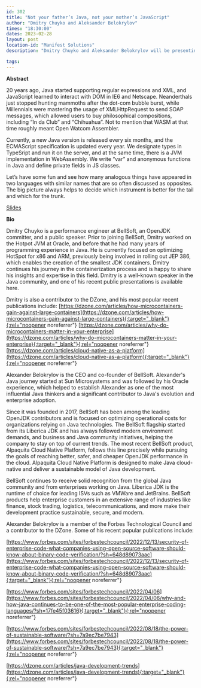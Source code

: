 ```yaml
---
id: 302
title: "Not your father’s Java, not your mother’s JavaScript"
author: "Dmitry Chuyko and Aleksander Belokrylov"
times: "18:30:00"
dates: 2023-02-28
layout: post
location-id: "Manifest Solutions"
description: "Dmitry Chuyko and Aleksander Belokrylov will be presenting Not your father’s Java, not your mother’s JavaScript"

tags: 
---
```


**Abstract**

20 years ago, Java started supporting regular expressions and XML, and JavaScript learned to interact with DOM in IE6 and Netscape. Neanderthals just stopped hunting mammoths after the dot-com bubble burst, while Millennials were mastering the usage of XMLHttpRequest to send SOAP messages, which allowed users to buy philosophical compositions, including “In da Club” and “Chihuahua”. Not to mention that WASM at that time roughly meant Open Watcom Assembler.

Currently, a new Java version is released every six months, and the ECMAScript specification is updated every year. We designate types in TypeSript and run it on the server, and at the same time, there is a JVM implementation in WebAssembly. We write “var” and anonymous functions in Java and define private fields in JS classes.

Let’s have some fun and see how many analogous things have appeared in two languages with similar names that are so often discussed as opposites. The big picture always helps to decide which instrument is better for the tail and which for the trunk.

[Slides](https://cmj-presentations.s3.amazonaws.com/cojug/Java_JS_en_Jugs.pdf)

**Bio**

Dmitry Chuyko is a performance engineer at BellSoft, an OpenJDK committer, and a public speaker. Prior to joining BellSoft, Dmitry worked on the Hotpot JVM at Oracle, and before that he had many years of programming experience in Java. He is currently focused on optimizing HotSpot for x86 and ARM, previously being involved in rolling out JEP 386, which enables the creation of the smallest JDK containers. Dmitry continues his journey in the containerization process and is happy to share his insights and expertise in this field. Dmitry is a well-known speaker in the Java community, and one of his recent public presentations is available here.

Dmitry is also a contributor to the DZone, and his most popular recent publications include:
[https://dzone.com/articles/how-microcontainers-gain-against-large-containers](https://dzone.com/articles/how-microcontainers-gain-against-large-containers){:target="_blank"}{:rel="noopener noreferrer"}
[https://dzone.com/articles/why-do-microcontainers-matter-in-your-enterprise](https://dzone.com/articles/why-do-microcontainers-matter-in-your-enterprise){:target="_blank"}{:rel="noopener noreferrer"}
[https://dzone.com/articles/cloud-native-as-a-platform](https://dzone.com/articles/cloud-native-as-a-platform){:target="_blank"}{:rel="noopener noreferrer"}

Alexander Belokrylov is the CEO and co-founder of BellSoft. Alexander's Java journey started at Sun Microsystems and was followed by his Oracle experience, which helped to establish Alexander as one of the most influential Java thinkers and a significant contributor to Java's evolution and enterprise adoption.

Since it was founded in 2017, BellSoft has been among the leading OpenJDK contributors and is focused on optimizing operational costs for organizations relying on Java technologies. The BellSoft flagship started from its Liberica JDK and has always followed modern environment demands, and business and Java community initiatives, helping the company to stay on top of current trends. The most recent BellSoft product, Alpaquita Cloud Native Platform, follows this line precisely while pursuing the goals of reaching better, safer, and cheaper OpenJDK performance in the cloud. Alpaquita Cloud Native Platform is designed to make Java cloud-native and deliver a sustainable model of Java development.

BellSoft continues to receive solid recognition from the global Java community and from enterprises working on Java. Liberica JDK is the runtime of choice for leading ISVs such as VMWare and JetBrains. BellSoft products help enterprise customers in an extensive range of industries like finance, stock trading, logistics, telecommunications, and more make their development practice sustainable, secure, and modern.

Alexander Belokrylov is a member of the Forbes Technological Council and a contributor to the DZone. Some of his recent popular publications include:

[https://www.forbes.com/sites/forbestechcouncil/2022/12/13/security-of-enterprise-code-what-companies-using-open-source-software-should-know-about-binary-code-verification/?sh=648d89073aac](https://www.forbes.com/sites/forbestechcouncil/2022/12/13/security-of-enterprise-code-what-companies-using-open-source-software-should-know-about-binary-code-verification/?sh=648d89073aac){:target="_blank"}{:rel="noopener noreferrer"}

[https://www.forbes.com/sites/forbestechcouncil/2022/04/06](https://www.forbes.com/sites/forbestechcouncil/2022/04/06/why-and-how-java-continues-to-be-one-of-the-most-popular-enterprise-coding-languages/?sh=17fe45f03616){:target="_blank"}{:rel="noopener noreferrer"}

[https://www.forbes.com/sites/forbestechcouncil/2022/08/18/the-power-of-sustainable-software/?sh=7a9ec7be7943](https://www.forbes.com/sites/forbestechcouncil/2022/08/18/the-power-of-sustainable-software/?sh=7a9ec7be7943){:target="_blank"}{:rel="noopener noreferrer"}

[https://dzone.com/articles/java-development-trends](https://dzone.com/articles/java-development-trends){:target="_blank"}{:rel="noopener noreferrer"}

